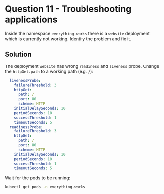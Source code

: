 # Question 11 - Troubleshooting applications

Inside the namespace `everything-works` there is a `website` deployment which is currently not working.
Identify the problem and fix it.

## Solution

The deployment `website` has wrong `readiness` and `liveness` probe.
Change the `httpGet.path` to a working path (e.g. `/`):

```yaml
  livenessProbe:
    failureThreshold: 3
    httpGet:
      path: /
      port: 80
      scheme: HTTP
    initialDelaySeconds: 10
    periodSeconds: 10
    successThreshold: 1
    timeoutSeconds: 5
  readinessProbe:
    failureThreshold: 3
    httpGet:
      path: /
      port: 80
      scheme: HTTP
    initialDelaySeconds: 10
    periodSeconds: 10
    successThreshold: 1
    timeoutSeconds: 5
```

Wait for the pods to be running:

```bash
kubectl get pods -n everything-works
```
